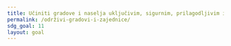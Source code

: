 ```yaml
---
title: Učiniti gradove i naselja uključivim, sigurnim, prilagodljivim i održivim
permalink: /održivi-gradovi-i-zajednice/
sdg_goal: 11
layout: goal
---
```


